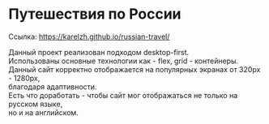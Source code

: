 # Путешествия по России  

Ссылка: https://karelzh.github.io/russian-travel/

Данный проект реализован подходом desktop-first.  
Использованы основные технологии как - flex, grid - контейнеры.  
Данный сайт корректно отображается на популярных экранах от 320px - 1280px,  
благодаря адаптивности.  
Есть что доработать - чтобы сайт мог отображаться не только на русском языке,  
но и на английском.  


  